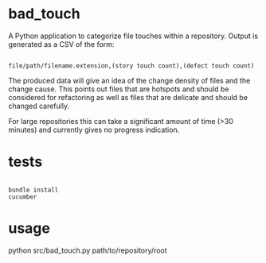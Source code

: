 bad_touch
=========

A Python application to categorize file touches within a repository. Output is generated as a CSV of the form:
<pre><code>
file/path/filename.extension,(story touch count),(defect touch count)
</code></pre>
The produced data will give an idea of the change density of files and the change cause. This points out files that are hotspots and should be considered for refactoring as well as files that are delicate and should be changed carefully.

For large repositories this can take a significant amount of time (>30 minutes) and currently gives no progress indication.

tests
=====
<pre><code>
bundle install
cucumber
</code></pre>

usage
=====
python src/bad_touch.py path/to/repository/root
